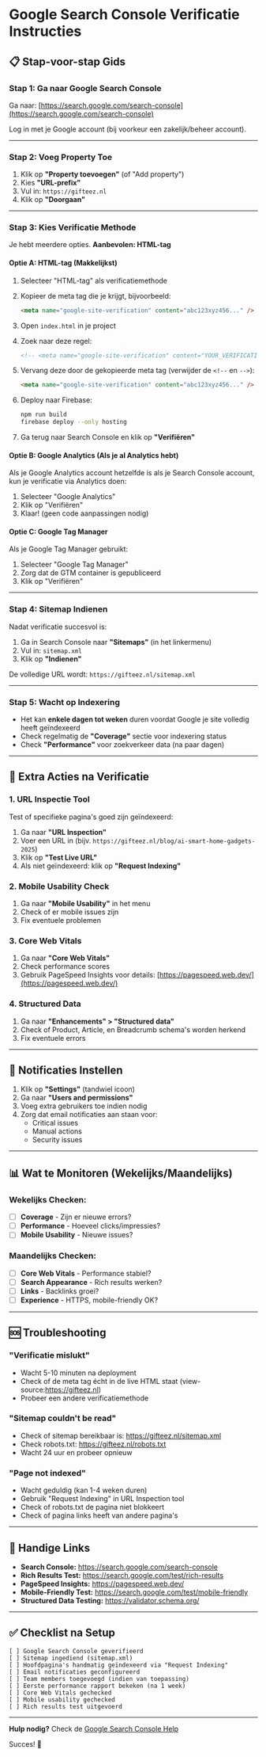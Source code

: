 # Google Search Console Verificatie Instructies

## 📋 Stap-voor-stap Gids

### Stap 1: Ga naar Google Search Console
Ga naar: [https://search.google.com/search-console](https://search.google.com/search-console)

Log in met je Google account (bij voorkeur een zakelijk/beheer account).

---

### Stap 2: Voeg Property Toe
1. Klik op **"Property toevoegen"** (of "Add property")
2. Kies **"URL-prefix"**
3. Vul in: `https://gifteez.nl`
4. Klik op **"Doorgaan"**

---

### Stap 3: Kies Verificatie Methode

Je hebt meerdere opties. **Aanbevolen: HTML-tag**

#### Optie A: HTML-tag (Makkelijkst)
1. Selecteer "HTML-tag" als verificatiemethode
2. Kopieer de meta tag die je krijgt, bijvoorbeeld:
   ```html
   <meta name="google-site-verification" content="abc123xyz456..." />
   ```

3. Open `index.html` in je project
4. Zoek naar deze regel:
   ```html
   <!-- <meta name="google-site-verification" content="YOUR_VERIFICATION_CODE_HERE" /> -->
   ```

5. Vervang deze door de gekopieerde meta tag (verwijder de `<!--` en `-->`):
   ```html
   <meta name="google-site-verification" content="abc123xyz456..." />
   ```

6. Deploy naar Firebase:
   ```bash
   npm run build
   firebase deploy --only hosting
   ```

7. Ga terug naar Search Console en klik op **"Verifiëren"**

#### Optie B: Google Analytics (Als je al Analytics hebt)
Als je Google Analytics account hetzelfde is als je Search Console account, kun je verificatie via Analytics doen:
1. Selecteer "Google Analytics"
2. Klik op "Verifiëren"
3. Klaar! (geen code aanpassingen nodig)

#### Optie C: Google Tag Manager
Als je Google Tag Manager gebruikt:
1. Selecteer "Google Tag Manager"
2. Zorg dat de GTM container is gepubliceerd
3. Klik op "Verifiëren"

---

### Stap 4: Sitemap Indienen
Nadat verificatie succesvol is:

1. Ga in Search Console naar **"Sitemaps"** (in het linkermenu)
2. Vul in: `sitemap.xml`
3. Klik op **"Indienen"**

De volledige URL wordt: `https://gifteez.nl/sitemap.xml`

---

### Stap 5: Wacht op Indexering
- Het kan **enkele dagen tot weken** duren voordat Google je site volledig heeft geïndexeerd
- Check regelmatig de **"Coverage"** sectie voor indexering status
- Check **"Performance"** voor zoekverkeer data (na paar dagen)

---

## 🎯 Extra Acties na Verificatie

### 1. URL Inspectie Tool
Test of specifieke pagina's goed zijn geïndexeerd:
1. Ga naar **"URL Inspection"**
2. Voer een URL in (bijv. `https://gifteez.nl/blog/ai-smart-home-gadgets-2025`)
3. Klik op **"Test Live URL"**
4. Als niet geïndexeerd: klik op **"Request Indexing"**

### 2. Mobile Usability Check
1. Ga naar **"Mobile Usability"** in het menu
2. Check of er mobile issues zijn
3. Fix eventuele problemen

### 3. Core Web Vitals
1. Ga naar **"Core Web Vitals"**
2. Check performance scores
3. Gebruik PageSpeed Insights voor details: [https://pagespeed.web.dev/](https://pagespeed.web.dev/)

### 4. Structured Data
1. Ga naar **"Enhancements" > "Structured data"**
2. Check of Product, Article, en Breadcrumb schema's worden herkend
3. Fix eventuele errors

---

## 🔔 Notificaties Instellen

1. Klik op **"Settings"** (tandwiel icoon)
2. Ga naar **"Users and permissions"**
3. Voeg extra gebruikers toe indien nodig
4. Zorg dat email notificaties aan staan voor:
   - Critical issues
   - Manual actions
   - Security issues

---

## 📊 Wat te Monitoren (Wekelijks/Maandelijks)

### Wekelijks Checken:
- [ ] **Coverage** - Zijn er nieuwe errors?
- [ ] **Performance** - Hoeveel clicks/impressies?
- [ ] **Mobile Usability** - Nieuwe issues?

### Maandelijks Checken:
- [ ] **Core Web Vitals** - Performance stabiel?
- [ ] **Search Appearance** - Rich results werken?
- [ ] **Links** - Backlinks groei?
- [ ] **Experience** - HTTPS, mobile-friendly OK?

---

## 🆘 Troubleshooting

### "Verificatie mislukt"
- Wacht 5-10 minuten na deployment
- Check of de meta tag écht in de live HTML staat (view-source:https://gifteez.nl)
- Probeer een andere verificatiemethode

### "Sitemap couldn't be read"
- Check of sitemap bereikbaar is: https://gifteez.nl/sitemap.xml
- Check robots.txt: https://gifteez.nl/robots.txt
- Wacht 24 uur en probeer opnieuw

### "Page not indexed"
- Wacht geduldig (kan 1-4 weken duren)
- Gebruik "Request Indexing" in URL Inspection tool
- Check of robots.txt de pagina niet blokkeert
- Check of pagina links heeft van andere pagina's

---

## 📱 Handige Links

- **Search Console:** https://search.google.com/search-console
- **Rich Results Test:** https://search.google.com/test/rich-results
- **PageSpeed Insights:** https://pagespeed.web.dev/
- **Mobile-Friendly Test:** https://search.google.com/test/mobile-friendly
- **Structured Data Testing:** https://validator.schema.org/

---

## ✅ Checklist na Setup

```
[ ] Google Search Console geverifieerd
[ ] Sitemap ingediend (sitemap.xml)
[ ] Hoofdpagina's handmatig geïndexeerd via "Request Indexing"
[ ] Email notificaties geconfigureerd
[ ] Team members toegevoegd (indien van toepassing)
[ ] Eerste performance rapport bekeken (na 1 week)
[ ] Core Web Vitals gechecked
[ ] Mobile usability gechecked
[ ] Rich results test uitgevoerd
```

---

**Hulp nodig?** Check de [Google Search Console Help](https://support.google.com/webmasters/)

Succes! 🚀
